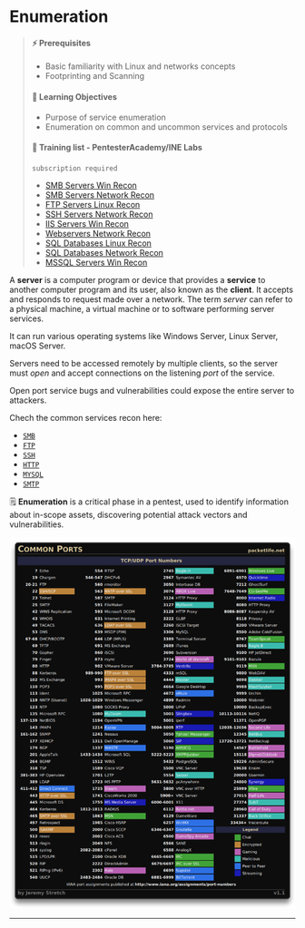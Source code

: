 # Enumeration

> #### ⚡ Prerequisites
>
> * Basic familiarity with Linux and networks concepts
> * Footprinting and Scanning
>
> #### 📕 Learning Objectives
>
> * Purpose of service enumeration
> * Enumeration on common and uncommon services and protocols
>
> #### 🔬 Training list - PentesterAcademy/INE Labs
>
> `subscription required`
>
> - [SMB Servers Win Recon](https://attackdefense.com/listing?labtype=windows-recon&subtype=windows-recon-smb)
> - [SMB Servers Network Recon](https://attackdefense.com/listing?labtype=network-recon&subtype=recon-smb)
> - [FTP Servers Linux Recon](https://attackdefense.com/listing?labtype=linux-security-recon&subtype=recon-ftp)
> - [SSH Servers Network Recon](https://attackdefense.com/listing?labtype=network-recon&subtype=recon-ssh)
> - [IIS Servers Win Recon](https://attackdefense.com/listing?labtype=windows-recon&subtype=windows-recon-iis)
> - [Webservers Network Recon](https://attackdefense.com/listing?labtype=network-recon&subtype=recon-webserver)
> - [SQL Databases Linux Recon](https://attackdefense.com/listing?labtype=linux-security-recon&subtype=linux-security-recon-sqldbs)
> - [SQL Databases Network Recon](https://attackdefense.com/listing?labtype=network-recon&subtype=recon-sqldb)
> - [MSSQL Servers Win Recon](https://attackdefense.com/listing?labtype=windows-recon&subtype=windows-recon-mssql)

A **server** is a computer program or device that provides a **service** to another computer program and its user, also known as the **client**. It accepts and responds to request made over a network. The term _server_ can refer to a physical machine, a virtual machine or to software performing server services.

It can run various operating systems like Windows Server, Linux Server, macOS Server.

Servers need to be accessed remotely by multiple clients, so the server must _open_ and accept connections on the listening _port_ of the service.

Open port service bugs and vulnerabilities could expose the entire server to attackers.

Chech the common services recon here:

* [`SMB`](3-enumeration/smb-enum.md)
* [`FTP`](3-enumeration/ftp-enum.md)
* [`SSH`](3-enumeration/ssh-enum.md)
* [`HTTP`](3-enumeration/http-enum.md)
* [`MYSQL`](3-enumeration/mysql-enum.md)
* [`SMTP`](3-enumeration/smtp-enum.md)

🗒️ **Enumeration** is a critical phase in a pentest, used to identify information about in-scope assets, discovering potential attack vectors and vulnerabilities.

![Common Ports - by Jeremy Stretch](assessment-methodologiesassets/image-20230211104550784.png)

------

